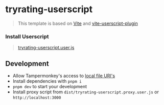# tryrating-userscript

> This template is based on [Vite](https://vitejs.dev) and [vite-userscript-plugin](https://github.com/crashmax-dev/vite-userscript-plugin)

### Install Userscript

> [tryrating-userscript.user.js](https://crashmax-dev.github.io/tryrating-userscript/tryrating-userscript.user.js)

## Development

- Allow Tampermonkey's access to [local file URI's](https://tampermonkey.net/faq.php?ext=dhdg#Q204)
- Install dependencies with `pnpm i`
- `pnpm dev` to start your development
- Install proxy script from `dist/tryrating-userscript.proxy.user.js` or `http://localhost:3000`
